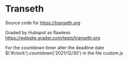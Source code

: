 # Transeth
Source code for https://transeth.org

Graded by Hubspot as flawless https://website.grader.com/tests/transeth.org

For the countdown timer alter the deadline date $('#clock').countdown('2021/12/30') in the file custom.js 
